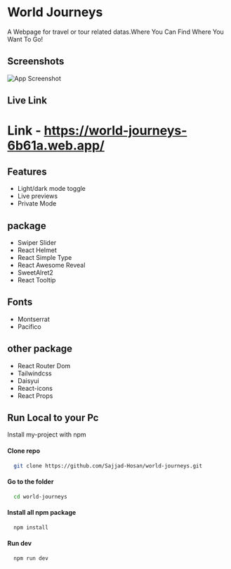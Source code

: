 # World Journeys
A Webpage for travel or tour related datas.Where You Can Find Where You Want To Go!
## Screenshots
![App Screenshot](https://i.ibb.co/BK9gTmX/World-Journeys-Home-1.png)
## Live Link
# Link - https://world-journeys-6b61a.web.app/
## Features
- Light/dark mode toggle
- Live previews
- Private Mode
## package
- Swiper Slider
- React Helmet
- React Simple Type
- React Awesome Reveal
- SweetAlret2
- React Tooltip
## Fonts
- Montserrat
- Pacifico
## other package
- React Router Dom
- Tailwindcss
- Daisyui
- React-icons
- React Props


## Run Local to your Pc

Install my-project with npm
#### Clone repo
```bash
  git clone https://github.com/Sajjad-Hosan/world-journeys.git
```
#### Go to the folder
```bash
  cd world-journeys
```
#### Install all npm package
```bash
  npm install
```
#### Run dev
```bash
  npm run dev
```
    
